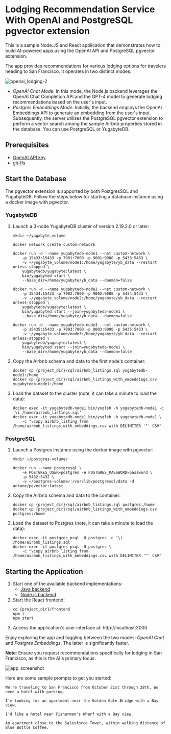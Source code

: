 # Lodging Recommendation Service With OpenAI and PostgreSQL pgvector extension

This is a sample Node.JS and React application that demonstrates how to build AI-powered apps using the OpenAI API and PostgreSQL pgvector extension.

The app provides recommendations for various lodging options for travelers heading to San Francisco. It operates in two distinct modes:

![openai_lodging-2](https://github.com/YugabyteDB-Samples/openai-pgvector-lodging-service/assets/1537233/99d8c571-bf6c-4bab-970c-5df9f6a76080)

* *OpenAI Chat Mode*: In this mode, the Node.js backend leverages the OpenAI Chat Completion API and the GPT-4 model to generate lodging recommendations based on the user's input.
* *Postgres Embeddings Mode*: Initially, the backend employs the OpenAI Embeddings API to generate an embedding from the user's input. Subsequently, the server utilizes the PostgreSQL pgvector extension to perform a vector search among the sample Airbnb properties stored in the database. You can use PostgreSQL or YugabyteDB.

## Prerequisites

* [OpenAI API key](https://platform.openai.com)
* [git-lfs](https://github.com/git-lfs/git-lfs)

## Start the Database

The pgvector extension is supported by both PostgresSQL and YugabyteDB. Follow the steps below for starting a database instance using a docker image with pgvector. 

### YugabyteDB 

1. Launch a 3-node YugabyteDB cluster of version 2.19.2.0 or later:
    ```shell
    mkdir ~/yugabyte_volume

    docker network create custom-network

    docker run -d --name yugabytedb-node1 --net custom-network \
        -p 15433:15433 -p 7001:7000 -p 9001:9000 -p 5433:5433 \
        -v ~/yugabyte_volume/node1:/home/yugabyte/yb_data --restart unless-stopped \
        yugabytedb/yugabyte:latest \
        bin/yugabyted start \
        --base_dir=/home/yugabyte/yb_data --daemon=false
    
    docker run -d --name yugabytedb-node2 --net custom-network \
        -p 15434:15433 -p 7002:7000 -p 9002:9000 -p 5434:5433 \
        -v ~/yugabyte_volume/node2:/home/yugabyte/yb_data --restart unless-stopped \
        yugabytedb/yugabyte:latest \
        bin/yugabyted start --join=yugabytedb-node1 \
        --base_dir=/home/yugabyte/yb_data --daemon=false
        
    docker run -d --name yugabytedb-node3 --net custom-network \
        -p 15435:15433 -p 7003:7000 -p 9003:9000 -p 5435:5433 \
        -v ~/yugabyte_volume/node3:/home/yugabyte/yb_data --restart unless-stopped \
        yugabytedb/yugabyte:latest \
        bin/yugabyted start --join=yugabytedb-node1 \
        --base_dir=/home/yugabyte/yb_data --daemon=false
    ```
2. Copy the Airbnb schema and data to the first node's container:
    ```shell
    docker cp {project_dir}/sql/airbnb_listings.sql yugabytedb-node1:/home
    docker cp {project_dir}/sql/airbnb_listings_with_embeddings.csv yugabytedb-node1:/home
    ```

3. Load the dataset to the cluster (note, it can take a minute to load the data):
    ```shell
    docker exec -it yugabytedb-node1 bin/ysqlsh -h yugabytedb-node1 -c '\i /home/airbnb_listings.sql'
    docker exec -it yugabytedb-node1 bin/ysqlsh -h yugabytedb-node1 \
        -c "\copy airbnb_listing from /home/airbnb_listings_with_embeddings.csv with DELIMITER '^' CSV"
    ```

### PostgreSQL

1. Launch a Postgres instance using the docker image with pgvector:
    ```shell
    mkdir ~/postgres-volume/

    docker run --name postgresql \
        -e POSTGRES_USER=postgres -e POSTGRES_PASSWORD=password \
        -p 5432:5432 \
        -v ~/postgres-volume/:/var/lib/postgresql/data -d ankane/pgvector:latest
    ```

2. Copy the Airbnb schema and data to the container:
    ```shell
    docker cp {project_dir}/sql/airbnb_listings.sql postgres:/home
    docker cp {project_dir}/sql/airbnb_listings_with_embeddings.csv postgres:/home
    ```

3. Load the dataset to Postgres (note, it can take a minute to load the data):
    ```shell
    docker exec -it postgres psql -U postgres -c '\i /home/airbnb_listings.sql'
    docker exec -it postgres psql -U postgres \
        -c "\copy airbnb_listing from /home/airbnb_listings_with_embeddings.csv with DELIMITER '^' CSV"
    ```

## Starting the Application

1. Start one of the available backend implementations:
    * [Java backend](backend/java/README.md)
    * [Node.js backend](backend/node/README.md)
2. Start the React frontend:
    ```shell
    cd {project_dir}/frontend
    npm i
    npm start
    ```
3. Access the application's user interface at:
    http://localhost:3000

Enjoy exploring the app and toggling between the two modes: *OpenAI Chat* and *Postgres Embeddings*. The latter is significantly faster.

**Note**: Ensure you request recommendations specifically for lodging in San Francisco, as this is the AI's primary focus.

![app_screenshot](https://github.com/YugabyteDB-Samples/openai-pgvector-lodging-service/assets/1537233/58c573d6-7632-4cf4-96e1-066d3b0c6314)

Here are some sample prompts to get you started:
```
We're traveling to San Francisco from October 21st through 28th. We need a hotel with parking.

I'm looking for an apartment near the Golden Gate Bridge with a Bay view.

I'd like a hotel near Fisherman's Wharf with a Bay view.

An apartment close to the Salesforce Tower, within walking distance of Blue Bottle Coffee.
```
